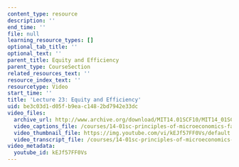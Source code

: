 ```yaml
---
content_type: resource
description: ''
end_time: ''
file: null
learning_resource_types: []
optional_tab_title: ''
optional_text: ''
parent_title: Equity and Efficiency
parent_type: CourseSection
related_resources_text: ''
resource_index_text: ''
resourcetype: Video
start_time: ''
title: 'Lecture 23: Equity and Efficiency'
uid: be3c03d1-d05f-b9ea-c148-2bd7942e33dc
video_files:
  archive_url: http://www.archive.org/download/MIT14.01SCF10/MIT14_01SCF10_lec23_300k.mp4
  video_captions_file: /courses/14-01sc-principles-of-microeconomics-fall-2011/b4a912c6d90f53ff8fd65feaa8bda9a2_kEJf57FF0Vs.vtt
  video_thumbnail_file: https://img.youtube.com/vi/kEJf57FF0Vs/default.jpg
  video_transcript_file: /courses/14-01sc-principles-of-microeconomics-fall-2011/52d685f830b8e06e000be41c76074485_kEJf57FF0Vs.pdf
video_metadata:
  youtube_id: kEJf57FF0Vs
---
```

